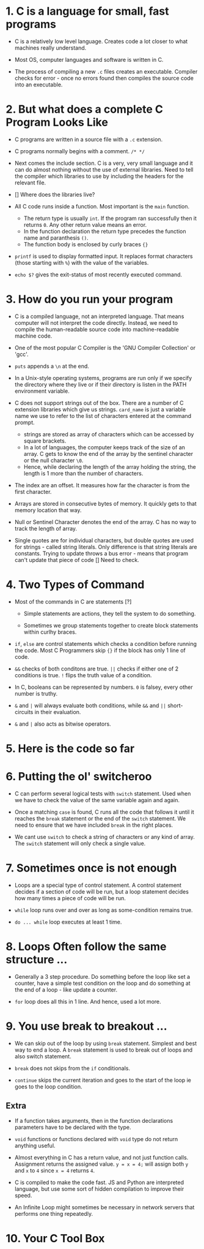 # 1. C is a language for small, fast programs

- C is a relatively low level language. Creates code a lot closer to what machines really understand.

- Most OS, computer languages and software is written in C.

- The process of compiling a new `.c` files creates an executable. Compiler checks for error - once no errors found then compiles the source code into an executable.

# 2. But what does a complete C Program Looks Like

- C programs are written in a source file with a `.c` extension.

- C programs normally begins with a comment. `/* */`

- Next comes the include section. C is a very, very small language and it can do almost nothing without the use of external libraries. Need to tell the compiler which libraries to use by including the headers for the relevant file.
- [] Where does the libraries live?

- All C code runs inside a function. Most important is the `main` function.

  - The return type is usually `int`. If the program ran successfully then it returns `0`. Any other return value means an error.
  - In the function declaration the return type precedes the function name and paranthesis `()`.
  - The function body is enclosed by curly braces `{}`

- `printf` is used to display formatted input. It replaces format characters (those starting with `%`) with the value of the variables.

- `echo $?` gives the exit-status of most recently executed command.

# 3. How do you run your program

- C is a compiled language, not an interpreted language. That means computer will not interpret the code directly. Instead, we need to compile the human-readable source code into machine-readable machine code.

- One of the most popular C Compiler is the 'GNU Compiler Collection' or 'gcc'.

- `puts` appends a `\n` at the end.

- In a Unix-style operating systems, programs are run only if we specify the directory where they live or if their directory is listen in the PATH environment variable.

- C does not support strings out of the box. There are a number of C extension libraries which give us strings. `card_name` is just a variable name we use to refer to the list of characters entered at the command prompt.

  - strings are stored as array of characters which can be accessed by square brackets.
  - In a lot of languages, the computer keeps track of the size of an array. C gets to know the end of the array by the sentinel character or the null character `\0`.
  - Hence, while declaring the length of the array holding the string, the length is 1 more than the number of characters.

- The index are an offset. It measures how far the character is from the first character.
- Arrays are stored in consecutive bytes of memory. It quickly gets to that memory location that way.
- Null or Sentinel Character denotes the end of the array. C has no way to track the length of array.
- Single quotes are for individual characters, but double quotes are used for strings - called string literals. Only difference is that string literals are constants. Trying to update throws a bus error - means that program can't update that piece of code [] Need to check.

# 4. Two Types of Command

- Most of the commands in C are statements [?]

  - Simple statements are actions, they tell the system to do something.

  - Sometimes we group statements together to create block statements within curlhy braces.

- `if`, `else` are control statements which checks a condition before running the code. Most C Programmers skip `{}` if the block has only 1 line of code.

- `&&` checks of both conditons are true. `||` checks if either one of 2 conditions is true. `!` flips the truth value of a condition.

- In C, booleans can be represented by numbers. `0` is falsey, every other number is truthy.

- `&` and `|` will always evaluate both conditions, while `&&` and `||` short-circuits in their evaluation.
- `&` and `|` also acts as bitwise operators.

# 5. Here is the code so far

# 6. Putting the ol' switcheroo

- C can perform several logical tests with `switch` statement. Used when we have to check the value of the same variable again and again.

- Once a matching `case` is found, C runs all the code that follows it until it reaches the `break` statement or the end of the `switch` statement. We need to ensure that we have included `break` in the right places.

- We cant use `switch` to check a string of characters or any kind of array. The `switch` statement will only check a single value.

# 7. Sometimes once is not enough

- Loops are a special type of control statement. A control statement decides if a section of code will be run, but a loop statement decides how many times a piece of code will be run.

- `while` loop runs over and over as long as some-condition remains true.

- `do ... while` loop executes at least 1 time.

# 8. Loops Often follow the same structure ...

- Generally a 3 step procedure. Do something before the loop like set a counter, have a simple test condition on the loop and do something at the end of a loop - like update a counter.

- `for` loop does all this in 1 line. And hence, used a lot more.

# 9. You use break to breakout ...

- We can skip out of the loop by using `break` statement. Simplest and best way to end a loop. A `break` statement is used to break out of loops and also switch statement.

- `break` does not skips from the `if` conditionals.

- `continue` skips the current iteration and goes to the start of the loop ie goes to the loop condition.

## Extra

- If a function takes arguments, then in the function declarations parameters have to be declared with the type.

- `void` functions or functions declared with `void` type do not return anything useful.

- Almost everything in C has a return value, and not just function calls. Assignment returns the assigned value. `y = x = 4;` will assign both `y` and `x` to `4` since `x = 4` returns `4`.

- C is compiled to make the code fast. JS and Python are interpreted language, but use some sort of hidden compilation to improve their speed.

- An Infinite Loop might sometimes be necessary in network servers that performs one thing repeatedly.

# 10. Your C Tool Box
